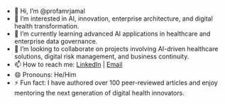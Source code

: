 - 👋 Hi, I’m @profamrjamal
- 👀 I’m interested in AI, innovation, enterprise architecture, and digital health transformation.
- 🌱 I’m currently learning advanced AI applications in healthcare and enterprise data governance.
- 💞️ I’m looking to collaborate on projects involving AI-driven healthcare solutions, digital risk management, and business continuity.
- 📫 How to reach me: [LinkedIn](https://www.linkedin.com/in/profamrjamal) | [Email](mailto:profamrjamal@dr.com)
- 😄 Pronouns: He/Him
- ⚡ Fun fact: I have authored over 100 peer-reviewed articles and enjoy mentoring the next generation of digital health innovators.

<!---
profamrjamal/profamrjamal is a ✨ special ✨ repository because its `README.md` (this file) appears on your GitHub profile.
You can click the Preview link to take a look at your changes.
--->
